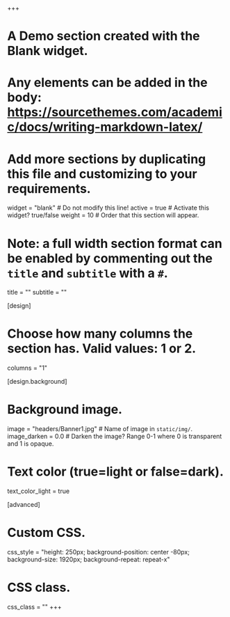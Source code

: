 +++
# A Demo section created with the Blank widget.
# Any elements can be added in the body: https://sourcethemes.com/academic/docs/writing-markdown-latex/
# Add more sections by duplicating this file and customizing to your requirements.

widget = "blank"  # Do not modify this line!
active = true  # Activate this widget? true/false
weight = 10  # Order that this section will appear.

# Note: a full width section format can be enabled by commenting out the `title` and `subtitle` with a `#`.
title = ""
subtitle = ""

[design]
  # Choose how many columns the section has. Valid values: 1 or 2.
  columns = "1"

[design.background]
  # Background image.
  image = "headers/Banner1.jpg"  # Name of image in `static/img/`.
  image_darken = 0.0  # Darken the image? Range 0-1 where 0 is transparent and 1 is opaque.

  # Text color (true=light or false=dark).
  text_color_light = true

[advanced]
 # Custom CSS. 
css_style = "height: 250px; background-position: center -80px; background-size: 1920px; background-repeat: repeat-x"
 
 # CSS class.
 css_class = ""
+++
